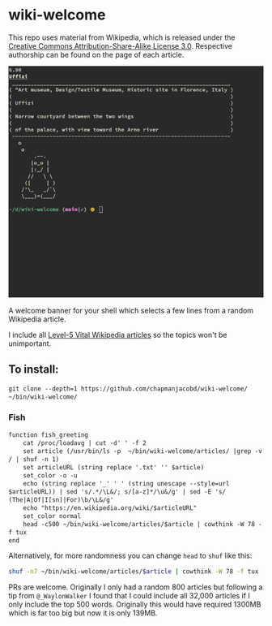 # wiki-welcome

This repo uses material from Wikipedia, which is released under the <a href="https://creativecommons.org/licenses/by-sa/3.0/">Creative Commons Attribution-Share-Alike License 3.0</a>. Respective authorship can be found on the page of each article.

![](preview.gif)

A welcome banner for your shell which selects a few lines from a random Wikipedia article.

I include all [Level-5 Vital Wikipedia articles](https://en.wikipedia.org/wiki/Wikipedia:Vital_articles/Level/5) so the topics won't be unimportant.

## To install:

```
git clone --depth=1 https://github.com/chapmanjacobd/wiki-welcome/ ~/bin/wiki-welcome/
```

### Fish

```fish
function fish_greeting
    cat /proc/loadavg | cut -d' ' -f 2
    set article (/usr/bin/ls -p  ~/bin/wiki-welcome/articles/ |grep -v / | shuf -n 1)
    set articleURL (string replace '.txt' '' $article)
    set_color -o -u
    echo (string replace '_' ' ' (string unescape --style=url $articleURL)) | sed 's/.*/\L&/; s/[a-z]*/\u&/g' | sed -E 's/ (The|A|Of|I[sn]|For)\b/\L&/g'
    echo "https://en.wikipedia.org/wiki/$articleURL"
    set_color normal
    head -c500 ~/bin/wiki-welcome/articles/$article | cowthink -W 78 -f tux
end
```

Alternatively, for more randomness you can change `head` to `shuf` like this:

```sh
shuf -n7 ~/bin/wiki-welcome/articles/$article | cowthink -W 78 -f tux
```


PRs are welcome. Originally I only had a random 800 articles but following a tip from `@_WaylonWalker` I found that I could include all 32,000 articles if I only include the top 500 words. Originally this would have required 1300MB which is far too big but now it is only 139MB.
